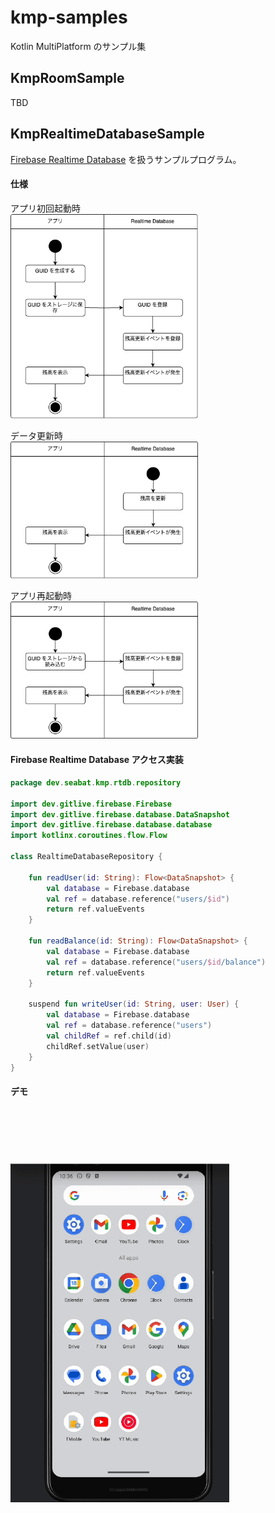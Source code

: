 # kmp-samples

Kotlin MultiPlatform のサンプル集

## KmpRoomSample

TBD

## KmpRealtimeDatabaseSample

[Firebase Realtime Database](https://firebase.google.com/docs/database?hl=ja) を扱うサンプルプログラム。

#### 仕様

アプリ初回起動時  
<img src="KmpRealtimeDatabaseSample/docs/first.png" width = "300px">  

データ更新時  
<img src="KmpRealtimeDatabaseSample/docs/updateData.png" width = "300px">  

アプリ再起動時  
<img src="KmpRealtimeDatabaseSample/docs/relaunch.png" width = "300px">  


#### Firebase Realtime Database アクセス実装 

``` kotlin
package dev.seabat.kmp.rtdb.repository

import dev.gitlive.firebase.Firebase
import dev.gitlive.firebase.database.DataSnapshot
import dev.gitlive.firebase.database.database
import kotlinx.coroutines.flow.Flow

class RealtimeDatabaseRepository {

    fun readUser(id: String): Flow<DataSnapshot> {
        val database = Firebase.database
        val ref = database.reference("users/$id")
        return ref.valueEvents
    }

    fun readBalance(id: String): Flow<DataSnapshot> {
        val database = Firebase.database
        val ref = database.reference("users/$id/balance")
        return ref.valueEvents
    }

    suspend fun writeUser(id: String, user: User) {
        val database = Firebase.database
        val ref = database.reference("users")
        val childRef = ref.child(id)
        childRef.setValue(user)
    }
}
```

#### デモ

<img src="KmpRealtimeDatabaseSample/docs/KmpRealtimeDatabaseSample.gif" width = "350px">
